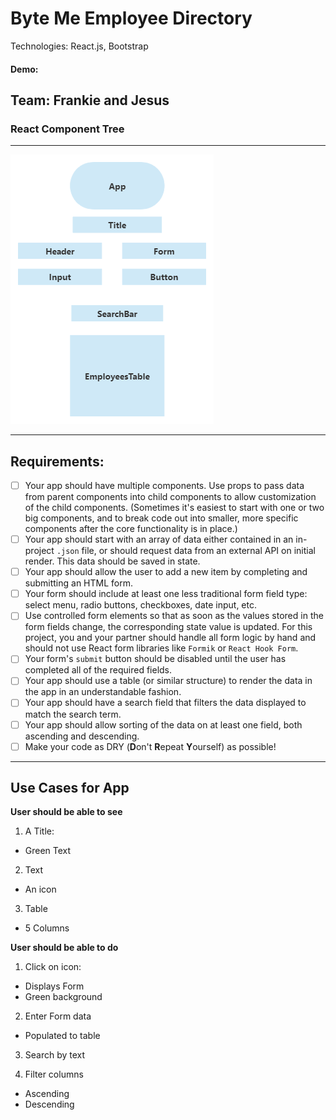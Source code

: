 # Byte Me Employee Directory

Technologies: React.js, Bootstrap

#### Demo:

## Team: Frankie and Jesus

### React Component Tree

---

![react_component_tree](/assets/react_component_tree.jpg)

---

## Requirements:

- [ ] Your app should have multiple components. Use props to pass data from parent components into child components to allow customization of the child components. (Sometimes it's easiest to start with one or two big components, and to break code out into smaller, more specific components after the core functionality is in place.)
- [ ] Your app should start with an array of data either contained in an in-project `.json` file, or should request data from an external API on initial render. This data should be saved in state.
- [ ] Your app should allow the user to add a new item by completing and submitting an HTML form.
- [ ] Your form should include at least one less traditional form field type: select menu, radio buttons, checkboxes, date input, etc.
- [ ] Use controlled form elements so that as soon as the values stored in the form fields change, the corresponding state value is updated. For this project, you and your partner should handle all form logic by hand and should not use React form libraries like `Formik` or `React Hook Form`.
- [ ] Your form's `submit` button should be disabled until the user has completed all of the required fields.
- [ ] Your app should use a table (or similar structure) to render the data in the app in an understandable fashion.
- [ ] Your app should have a search field that filters the data displayed to match the search term.
- [ ] Your app should allow sorting of the data on at least one field, both ascending and descending.
- [ ] Make your code as DRY (**D**on't **R**epeat **Y**ourself) as possible!

---

## Use Cases for App

**User should be able to see**

1. A Title:

- Green Text

2. Text

- An icon

3. Table

- 5 Columns

**User should be able to do**

1. Click on icon:

- Displays Form
- Green background

2. Enter Form data

- Populated to table

3. Search by text

4. Filter columns

- Ascending
- Descending
